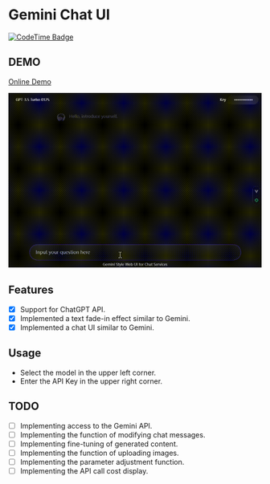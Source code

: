 # Gemini Chat UI

[![CodeTime Badge](https://img.shields.io/endpoint?style=social&color=222&url=https%3A%2F%2Fapi.codetime.dev%2Fshield%3Fid%3D2%26project%3Dgemini-chat-ui%26in=0)](https://codetime.dev)

## DEMO

[Online Demo](https://gemini-chat-ui-six.vercel.app/)

<p align="center" style="overflow: hidden; border-radius:">
  <img src="preview/gumini-style-chat-ui.gif">
</p>

## Features

- [x] Support for ChatGPT API.
- [x] Implemented a text fade-in effect similar to Gemini.
- [x] Implemented a chat UI similar to Gemini.

## Usage

- Select the model in the upper left corner.
- Enter the API Key in the upper right corner.

## TODO
- [ ] Implementing access to the Gemini API.
- [ ] Implementing the function of modifying chat messages.
- [ ] Implementing fine-tuning of generated content.
- [ ] Implementing the function of uploading images.
- [ ] Implementing the parameter adjustment function.
- [ ] Implementing the API call cost display.
